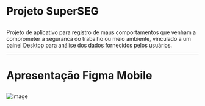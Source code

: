 # Projeto SuperSEG <h2>
 Projeto de aplicativo para registro de maus comportamentos que venham a comprometer a seguranca do trabalho ou meio ambiente, vinculado a um painel Desktop para análise dos dados fornecidos pelos usuários.
 
 ---
 
 # Apresentação Figma Mobile <h2>
 
 ![image](https://user-images.githubusercontent.com/110852189/189724948-ab0c9e01-f59e-4662-b94e-3c64268c5a6e.png)

